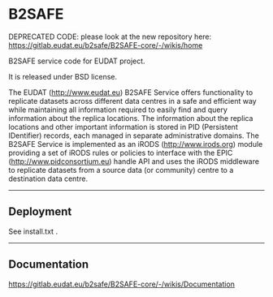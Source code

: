 B2SAFE
===========
DEPRECATED CODE: please look at the new repository here: https://gitlab.eudat.eu/b2safe/B2SAFE-core/-/wikis/home

B2SAFE service code for EUDAT project.

It is released under BSD license.

The EUDAT (http://www.eudat.eu) B2SAFE Service offers functionality to replicate datasets across different data centres in a safe and efficient way while maintaining all information required to easily find and query information about the replica locations. The information about the replica locations and other important information is stored in PID (Persistent IDentifier) records, each managed in separate administrative domains. The B2SAFE Service is implemented as an iRODS (http://www.irods.org) module providing a set of iRODS rules or policies to interface with the EPIC (http://www.pidconsortium.eu) handle API and uses the iRODS middleware to replicate datasets from a source data (or community) centre to a destination data centre.

---------------
Deployment
---------------
See install.txt .

---------------
Documentation
---------------
https://gitlab.eudat.eu/b2safe/B2SAFE-core/-/wikis/Documentation


